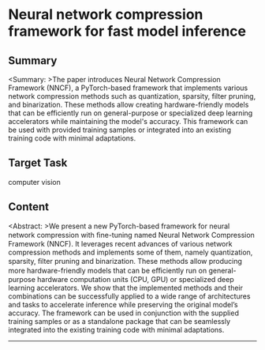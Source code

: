 # Neural network compression framework for fast model inference

## Summary

<Summary: >The paper introduces Neural Network Compression Framework (NNCF), a PyTorch-based framework that implements various network compression methods such as quantization, sparsity, filter pruning, and binarization. These methods allow creating hardware-friendly models that can be efficiently run on general-purpose or specialized deep learning accelerators while maintaining the model's accuracy. This framework can be used with provided training samples or integrated into an existing training code with minimal adaptations.


## Target Task

computer vision

## Content

<Abstract: >We present a new PyTorch-based framework for neural network compression with ﬁne-tuning named Neural Network Compression Framework (NNCF). It leverages recent advances of various network compression methods and implements some of them, namely quantization, sparsity, ﬁlter pruning and binarization. These methods allow producing more hardware-friendly models that can be eﬃciently run on general-purpose hardware computation units (CPU, GPU) or specialized deep learning accelerators. We show that the implemented methods and their combinations can be successfully applied to a wide range of architectures and tasks to accelerate inference while preserving the original model’s accuracy. The framework can be used in conjunction with the supplied training samples or as a standalone package that can be seamlessly integrated into the existing training code with minimal adaptations.



---

